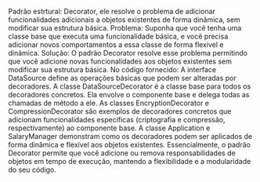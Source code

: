 Padrão estrtural: Decorator, ele resolve o problema de adicionar funcionalidades adicionais a objetos existentes de forma dinâmica, sem modificar sua estrutura básica.
Problema:
Suponha que você tenha uma classe base que executa uma funcionalidade básica, e você precisa adicionar novos comportamentos a essa classe de forma flexível e dinâmica.
Solução:
O padrão Decorator resolve esse problema permitindo que você adicione novas funcionalidades aos objetos existentes sem modificar sua estrutura básica. 
No código fornecido:
A interface DataSource define as operações básicas que podem ser alteradas por decoradores.
A classe DataSourceDecorator é a classe base para todos os decoradores concretos. Ela envolve o componente base e delega todas as chamadas de método a ele.
As classes EncryptionDecorator e CompressionDecorator são exemplos de decoradores concretos que adicionam funcionalidades específicas (criptografia e compressão, respectivamente) ao componente base.
A classe Application e SalaryManager demonstram como os decoradores podem ser aplicados de forma dinâmica e flexível aos objetos existentes.
Essencialmente, o padrão Decorator permite que você adicione ou remova responsabilidades de objetos em tempo de execução, mantendo a flexibilidade e a modularidade do seu código.
